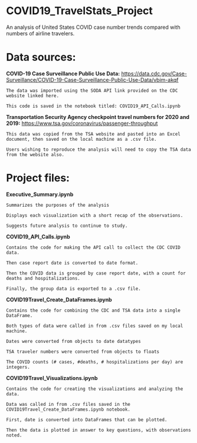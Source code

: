 # COVID19_TravelStats_Project
An analysis of United States COVID case number trends compared with numbers of airline travelers.

# Data sources:

**COVID-19 Case Surveillance Public Use Data:**
    https://data.cdc.gov/Case-Surveillance/COVID-19-Case-Surveillance-Public-Use-Data/vbim-akqf
    
    The data was imported using the SODA API link provided on the CDC website linked here.
    
    This code is saved in the notebook titled: COVID19_API_Calls.ipynb
    
**Transportation Security Agency checkpoint travel numbers for 2020 and 2019:**
    https://www.tsa.gov/coronavirus/passenger-throughput
  
    This data was copied from the TSA website and pasted into an Excel document, then saved on the local machine as a .csv file.
    
    Users wishing to reproduce the analysis will need to copy the TSA data from the website also.  

# Project files:

**Executive_Summary.ipynb**

    Summarizes the purposes of the analysis
    
    Displays each visualization with a short recap of the observations.
    
    Suggests future analysis to continue to study.

**COVID19_API_Calls.ipynb**

    Contains the code for making the API call to collect the CDC COVID data.
    
    Then case report date is converted to date format.
    
    Then the COVID data is grouped by case report date, with a count for deaths and hospitalizations.
    
    Finally, the group data is exported to a .csv file.

**COVID19Travel_Create_DataFrames.ipynb**

    Contains the code for combining the CDC and TSA data into a single DataFrame.
    
    Both types of data were called in from .csv files saved on my local machine.
    
    Dates were converted from objects to date datatypes
    
    TSA traveler numbers were converted from objects to floats
    
    The COVID counts (# cases, #deaths, # hospitalizations per day) are integers.

**COVID19Travel_Visualizations.ipynb**

    Contains the code for creating the visualizations and analyzing the data.

    Data was called in from .csv files saved in the COVID19Travel_Create_DataFrames.ipynb notebook.
    
    First, date is converted into DataFrames that can be plotted.
    
    Then the data is plotted in answer to key questions, with observations noted.
